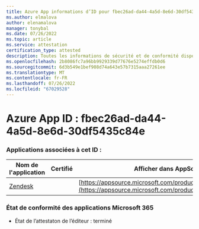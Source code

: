 ```yaml
---
title: Azure App informations d’ID pour fbec26ad-da44-4a5d-8e6d-30df5435c84e
ms.author: elmalova
author: elenamalova
manager: tonybal
ms.date: 07/26/2022
ms.topic: article
ms.service: attestation
certification_type: attested
description: Toutes les informations de sécurité et de conformité disponibles pour fbec26ad-da44-4a5d-8e6d-30df5435c84e.
ms.openlocfilehash: 2b8086fc7a96bb9929339d77676e5274effdb0d6
ms.sourcegitcommit: 6d3b549e1bef908d74a643e57b7315aaa27261ee
ms.translationtype: MT
ms.contentlocale: fr-FR
ms.lasthandoff: 07/26/2022
ms.locfileid: "67029528"
---
```

# <a name="azure-app-id-fbec26ad-da44-4a5d-8e6d-30df5435c84e"></a>Azure App ID : fbec26ad-da44-4a5d-8e6d-30df5435c84e


### <a name="apps-associated-with-this-id"></a>Applications associées à cet ID :
| **Nom de l'application** | **Certifié** | **Afficher dans AppSource** |
|--------------|---------------|-----------------------|
| [Zendesk](../forward/WA200003782.md) |  | [https://appsource.microsoft.com/product/office/WA200003782](https://appsource.microsoft.com/product/office/WA200003782) |

### <a name="microsoft-365-app-compliance-status"></a>État de conformité des applications Microsoft 365
- État de l’attestaton de l’éditeur : terminé
